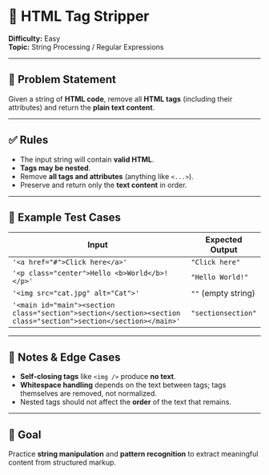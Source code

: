 # 🧼 HTML Tag Stripper

**Difficulty:** Easy  
**Topic:** String Processing / Regular Expressions

---

## 📌 Problem Statement
Given a string of **HTML code**, remove all **HTML tags** (including their attributes) and return the **plain text content**.

---

## ✅ Rules
- The input string will contain **valid HTML**.
- **Tags may be nested**.
- Remove **all tags and attributes** (anything like `<...>`).
- Preserve and return only the **text content** in order.

---

## 🧪 Example Test Cases

| Input | Expected Output |
|-------|-----------------|
| `'<a href="#">Click here</a>'` | `"Click here"` |
| `'<p class="center">Hello <b>World</b>!</p>'` | `"Hello World!"` |
| `'<img src="cat.jpg" alt="Cat">'` | `""` (empty string) |
| `'<main id="main"><section class="section">section</section><section class="section">section</section></main>'` | `"sectionsection"` |

---

## 🧠 Notes & Edge Cases
- **Self-closing tags** like `<img />` produce **no text**.
- **Whitespace handling** depends on the text between tags; tags themselves are removed, not normalized.
- Nested tags should not affect the **order** of the text that remains.

---

## 🎯 Goal
Practice **string manipulation** and **pattern recognition** to extract meaningful content from structured markup.

